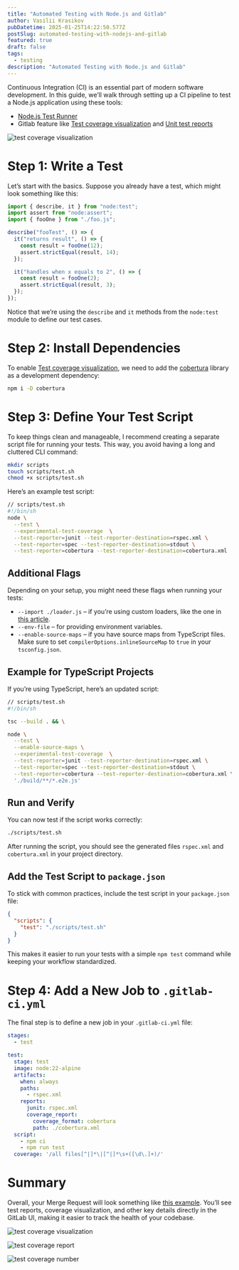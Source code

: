 ```yaml
---
title: "Automated Testing with Node.js and Gitlab"
author: Vasilii Krasikov
pubDatetime: 2025-01-25T14:22:50.577Z
postSlug: automated-testing-with-nodejs-and-gitlab
featured: true
draft: false
tags:
  - testing
description: "Automated Testing with Node.js and Gitlab"
---
```


Continuous Integration (CI) is an essential part of modern software development. In this guide, we’ll walk through setting up a CI pipeline to test a Node.js application using these tools:

- [Node.js Test Runner](https://nodejs.org/api/test.html#test-runner)
- Gitlab feature like [Test coverage visualization](https://docs.gitlab.com/ee/ci/testing/test_coverage_visualization/index.html) and [Unit test reports](https://docs.gitlab.com/ee/ci/testing/unit_test_reports.html)

![test coverage visualization](https://cdn.jsdelivr.net/gh/bacebu4/blog/cdn/test-coverage-visualization.png)

# Step 1: Write a Test

Let’s start with the basics. Suppose you already have a test, which might look something like this:

```js
import { describe, it } from "node:test";
import assert from "node:assert";
import { fooOne } from "./foo.js";

describe("fooTest", () => {
  it("returns result", () => {
    const result = fooOne(12);
    assert.strictEqual(result, 14);
  });

  it("handles when x equals to 2", () => {
    const result = fooOne(2);
    assert.strictEqual(result, 3);
  });
});
```

Notice that we’re using the `describe` and `it` methods from the `node:test` module to define our test cases.

# Step 2: Install Dependencies

To enable [Test coverage visualization](https://docs.gitlab.com/ee/ci/testing/test_coverage_visualization/index.html), we need to add the [cobertura](https://www.npmjs.com/package/cobertura) library as a development dependency:

```sh
npm i -D cobertura
```

# Step 3: Define Your Test Script

To keep things clean and manageable, I recommend creating a separate script file for running your tests. This way, you avoid having a long and cluttered CLI command:

```sh
mkdir scripts
touch scripts/test.sh
chmod +x scripts/test.sh
```

Here’s an example test script:

```sh
// scripts/test.sh
#!/bin/sh
node \
  --test \
  --experimental-test-coverage  \
  --test-reporter=junit --test-reporter-destination=rspec.xml \
  --test-reporter=spec --test-reporter-destination=stdout \
  --test-reporter=cobertura --test-reporter-destination=cobertura.xml
```

## Additional Flags

Depending on your setup, you might need these flags when running your tests:

- `--import ./loader.js` – if you’re using custom loaders, like the one in [this article](https://www.bacebu4.com/posts/experimental-loader-may-be-removed-in-the-future).
- `--env-file` – for providing environment variables.
- `--enable-source-maps` – if you have source maps from TypeScript files. Make sure to set `compilerOptions.inlineSourceMap` to `true` in your `tsconfig.json`.

## Example for TypeScript Projects

If you’re using TypeScript, here’s an updated script:

```sh
// scripts/test.sh
#!/bin/sh

tsc --build . && \

node \
  --test \
  --enable-source-maps \
  --experimental-test-coverage  \
  --test-reporter=junit --test-reporter-destination=rspec.xml \
  --test-reporter=spec --test-reporter-destination=stdout \
  --test-reporter=cobertura --test-reporter-destination=cobertura.xml \
  './build/**/*.e2e.js'
```

## Run and Verify

You can now test if the script works correctly:

```sh
./scripts/test.sh
```

After running the script, you should see the generated files `rspec.xml` and `cobertura.xml` in your project directory.

## Add the Test Script to `package.json`

To stick with common practices, include the test script in your `package.json` file:

```json
{
  "scripts": {
    "test": "./scripts/test.sh"
  }
}
```

This makes it easier to run your tests with a simple `npm test` command while keeping your workflow standardized.

# Step 4: Add a New Job to `.gitlab-ci.yml`

The final step is to define a new job in your `.gitlab-ci.yml` file:

```yml
stages:
  - test

test:
  stage: test
  image: node:22-alpine
  artifacts:
    when: always
    paths:
      - rspec.xml
    reports:
      junit: rspec.xml
      coverage_report:
        coverage_format: cobertura
        path: ./cobertura.xml
  script:
    - npm ci
    - npm run test
  coverage: '/all files[^|]*\|[^|]*\s+([\d\.]+)/'
```

# Summary

Overall, your Merge Request will look something like [this example](https://gitlab.com/bacebu4/cobertura-test/-/merge_requests/2). You’ll see test reports, coverage visualization, and other key details directly in the GitLab UI, making it easier to track the health of your codebase.

![test coverage visualization](https://cdn.jsdelivr.net/gh/bacebu4/blog/cdn/test-coverage-visualization.png)

![test coverage report](https://cdn.jsdelivr.net/gh/bacebu4/blog/cdn/test-coverage-report.png)

![test coverage number](https://cdn.jsdelivr.net/gh/bacebu4/blog/cdn/test-coverage-number.png)
